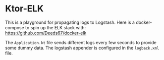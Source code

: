 # Ktor-ELK

This is a playground for propagating logs to Logstash.
Here is a docker-compose to spin up the ELK stack with: https://github.com/Deeds67/docker-elk

The `Application.kt` file sends different logs every few seconds to provide some dummy data.
The logstash appender is configured in the `logback.xml` file.
